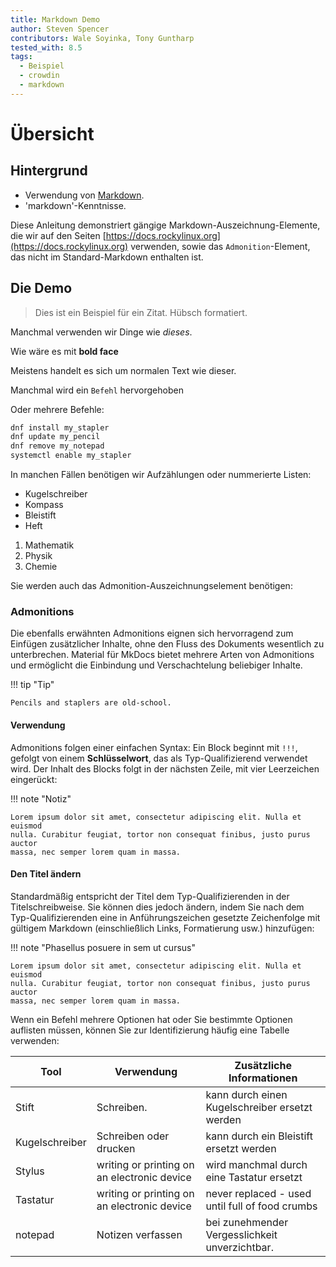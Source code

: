 ```yaml
---
title: Markdown Demo
author: Steven Spencer
contributors: Wale Soyinka, Tony Guntharp
tested_with: 8.5
tags:
  - Beispiel
  - crowdin
  - markdown
---
```


# Übersicht

## Hintergrund

- Verwendung von [Markdown](https://daringfireball.net/projects/markdown).
- 'markdown'-Kenntnisse.

Diese Anleitung demonstriert gängige Markdown-Auszeichnung-Elemente, die wir auf den Seiten [https://docs.rockylinux.org](https://docs.rockylinux.org) verwenden, sowie das `Admonition`-Element, das nicht im Standard-Markdown enthalten ist.

## Die Demo

> Dies ist ein Beispiel für ein Zitat. Hübsch formatiert.

Manchmal verwenden wir Dinge wie _dieses_.

Wie wäre es mit **bold face**

Meistens handelt es sich um normalen Text wie dieser.

Manchmal wird ein `Befehl` hervorgehoben

Oder mehrere Befehle:

```bash
dnf install my_stapler
dnf update my_pencil
dnf remove my_notepad
systemctl enable my_stapler
```

In manchen Fällen benötigen wir Aufzählungen oder nummerierte Listen:

- Kugelschreiber
- Kompass
- Bleistift
- Heft

1. Mathematik
2. Physik
3. Chemie

Sie werden auch das Admonition-Auszeichnungselement benötigen:

### Admonitions

Die ebenfalls erwähnten Admonitions eignen sich hervorragend zum Einfügen zusätzlicher Inhalte, ohne den Fluss des Dokuments wesentlich zu unterbrechen. Material für MkDocs bietet mehrere Arten von Admonitions und ermöglicht die Einbindung und Verschachtelung beliebiger Inhalte.

!!! tip "Tip"

    Pencils and staplers are old-school.

#### Verwendung

Admonitions folgen einer einfachen Syntax: Ein Block beginnt mit `!!!`, gefolgt von einem **Schlüsselwort**, das als Typ-Qualifizierend verwendet wird. Der Inhalt des Blocks folgt in der nächsten Zeile, mit vier Leerzeichen eingerückt:

!!! note "Notiz"

    Lorem ipsum dolor sit amet, consectetur adipiscing elit. Nulla et euismod
    nulla. Curabitur feugiat, tortor non consequat finibus, justo purus auctor
    massa, nec semper lorem quam in massa.

#### Den Titel ändern

Standardmäßig entspricht der Titel dem Typ-Qualifizierenden in der Titelschreibweise. Sie können dies jedoch ändern, indem Sie nach dem Typ-Qualifizierenden eine in Anführungszeichen gesetzte Zeichenfolge mit gültigem Markdown (einschließlich Links, Formatierung usw.) hinzufügen:

!!! note "Phasellus posuere in sem ut cursus"

    Lorem ipsum dolor sit amet, consectetur adipiscing elit. Nulla et euismod
    nulla. Curabitur feugiat, tortor non consequat finibus, justo purus auctor
    massa, nec semper lorem quam in massa.

Wenn ein Befehl mehrere Optionen hat oder Sie bestimmte Optionen auflisten müssen, können Sie zur Identifizierung häufig eine Tabelle verwenden:

| Tool           | Verwendung                                  | Zusätzliche Informationen                       |
| -------------- | ------------------------------------------- | ----------------------------------------------- |
| Stift          | Schreiben.                                  | kann durch einen Kugelschreiber ersetzt werden  |
| Kugelschreiber | Schreiben oder drucken                      | kann durch ein Bleistift ersetzt werden         |
| Stylus         | writing or printing on an electronic device | wird manchmal durch eine Tastatur ersetzt       |
| Tastatur       | writing or printing on an electronic device | never replaced - used until full of food crumbs |
| notepad        | Notizen verfassen                           | bei zunehmender Vergesslichkeit unverzichtbar.  |
